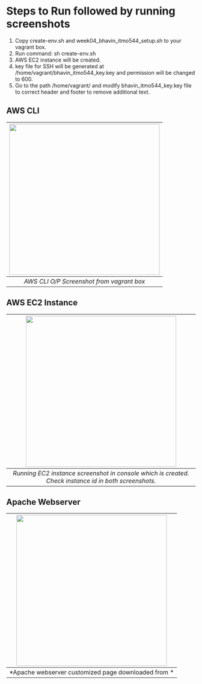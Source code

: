 # Steps to Run followed by running screenshots

1. Copy create-env.sh and week04_bhavin_itmo544_setup.sh to your vagrant box.
2. Run command: sh create-env.sh
3. AWS EC2 instance will be created.
4. key file for SSH will be generated at /home/vagrant/bhavin_itmo544_key.key and permission will be changed to 600.
5. Go to the path /home/vagrant/ and modify bhavin_itmo544_key.key file to correct header and footer to remove additional text.

## AWS CLI

| <img src="https://github.com/illinoistech-itm/bpatel68/blob/master/itmo-544/Week-04/images/pic1.jpg" alt="" style="width: 400px;"/> |
|:--:| 
| *AWS CLI O/P Screenshot from vagrant box* |


## AWS EC2 Instance

| <img src="https://github.com/illinoistech-itm/bpatel68/blob/master/itmo-544/Week-04/images/pic2.jpg" alt="" style="width: 400px;"/> |
|:--:| 
| *Running EC2 instance screenshot in console which is created. Check instance id in both screenshots.* |


## Apache Webserver

| <img src="https://github.com/illinoistech-itm/bpatel68/blob/master/itmo-544/Week-04/images/pic3.jpg" alt="" style="width: 400px;"/> |
|:--:| 
| *Apache webserver customized page downloaded from * |